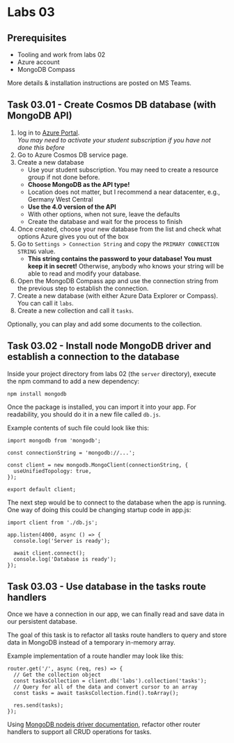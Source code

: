 # Labs 03

## Prerequisites

- Tooling and work from labs 02
- Azure account
- MongoDB Compass

More details & installation instructions are posted on MS Teams.

## Task 03.01 - Create Cosmos DB database (with MongoDB API)

1. log in to [Azure Portal](https://portal.azure.com/).  
   _You may need to activate your student subscription if you have not done this before_
1. Go to Azure Cosmos DB service page.
1. Create a new database
   - Use your student subscription. You may need to create a resource group if not done before.
   - **Choose MongoDB as the API type!**
   - Location does not matter, but I recommend a near datacenter, e.g., Germany West Central
   - **Use the 4.0 version of the API**
   - With other options, when not sure, leave the defaults
   - Create the database and wait for the process to finish
1. Once created, choose your new database from the list and check what options Azure gives you out of the box
1. Go to `Settings > Connection String` and copy the `PRIMARY CONNECTION STRING` value.
   - **This string contains the password to your database! You must keep it in secret!** Otherwise, anybody who knows your string will be able to read and modify your database.
1. Open the MongoDB Compass app and use the connection string from the previous step to establish the connection.
1. Create a new database (with either Azure Data Explorer or Compass). You can call it `labs`.
1. Create a new collection and call it `tasks`.

Optionally, you can play and add some documents to the collection.

## Task 03.02 - Install node MongoDB driver and establish a connection to the database

Inside your project directory from labs 02 (the `server` directory), execute the npm command to add a new dependency:

```
npm install mongodb
```

Once the package is installed, you can import it into your app. For readability, you should do it in a new file called `db.js`.

Example contents of such file could look like this:

```
import mongodb from 'mongodb';

const connectionString = 'mongodb://...';

const client = new mongodb.MongoClient(connectionString, {
  useUnifiedTopology: true,
});

export default client;
```

The next step would be to connect to the database when the app is running.
One way of doing this could be changing startup code in app.js:

```
import client from './db.js';

app.listen(4000, async () => {
  console.log('Server is ready');

  await client.connect();
  console.log('Database is ready');
});
```

## Task 03.03 - Use database in the tasks route handlers

Once we have a connection in our app, we can finally read and save data in our persistent database.

The goal of this task is to refactor all tasks route handlers to query and store data in MongoDB instead of a temporary in-memory array.

Example implementation of a route handler may look like this:

```
router.get('/', async (req, res) => {
  // Get the collection object
  const tasksCollection = client.db('labs').collection('tasks');
  // Query for all of the data and convert cursor to an array
  const tasks = await tasksCollection.find().toArray();

  res.send(tasks);
});
```

Using [MongoDB nodejs driver documentation](https://docs.mongodb.com/drivers/node/master/fundamentals/crud/), refactor other router handlers to support all CRUD operations for tasks.